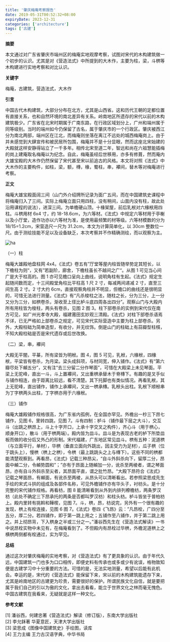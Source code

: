 ```yaml
---
title: '肇庆梅庵考察报告'
date: 2019-05-31T00:52:32+08:00
expiryDate: 2023-12-31
categories: ['architecture']
tags: ['古建']
---
```


**摘要**

本文通过对广东省肇庆市端州区的梅庵实地观摩考察，试图对宋代的木构建筑做一个初步的认识。尤其是对《营造法式》中所提到的大木作，主要为柱，梁，斗栱等木构建进行实地考察和对比认识。

**关键字**

梅庵，古建筑，营造法式，大木作

**引言**

中国古代木构建筑，大部分分布在北方，尤其是山西省。这和历代王朝的定都位置有直接关系，也和自然环境的南北差异有关系。岭南地区所遗存的宋代以前的木构建筑极少。广东省在北宋时期属于广南东路，在行政区域划分上，广州和端州属于同等级别。当时的端州如今仍保留了古名，属于肇庆市的一个行政区。肇庆被西江分为南北两部，端州区在江北，而梅庵则坐落在离江不远处的城西梅庵岗上。由于并未感觉到大肆宣传和被民居所包围，梅庵并不是十分显眼，然而这座北宋始建的大殿就这样安静得站立了一千多年。相传北宋至道二年，智远和尚在六祖慧能插梅的岗上建庵取名梅庵以为纪念。自此，梅庵虽经后世移用，亦多有修葺，然而庵内大雄宝殿的大木作仍然保留了宋代甚至宋以前追古的风格。本文将对照《法式》中大木作的主要构件，如柱，梁，额，槫，椽，蜀柱，串，襻间，替木等对梅庵进行考察。

**正文**

梅庵大雄宝殿面阔三间（山门外介绍牌所记录为面广五间，而在中国建筑史课程中将梅庵归入了三间。实际上梅庵立面只用四柱，没有稍间，山面内没有柱，故此处沿用课程的说法），进深三间。为单檐硬山顶。十椽架屋，前后乳栿对六椽栿用四柱。斗栱用材 6x4 寸，约 18-18.6cm，为六等材。《法式》中规定六等材用于亭榭以及小厅堂，造作功亦以六等材为准，是使用最频繁的材等级。六等材模数的分为 18/15=1.2cm，宋营造尺一尺为 31.2cm，本文为计算简单化，以 30cm 整数位一尺。由于测绘技能不足以及设备缺乏，本次考察并不作精确测绘，而以观察为主。

![ha](https://i.loli.net/2019/09/17/8C3GNkQW2ZDeXwf.png)

（一）柱

梅庵大雄殿地盘柱网 4x4。《法式》卷五有”厅堂等屋内柱皆随举势定其短长，以下檐柱为则“，又有”若副阶，廊舍，下檐柱虽长不越间之广“。从图 1 可见当心间广是大于柱高的。图 1 亦可见檐口呈向上曲线，说明角柱有生起。《法式》规定生起随间数而定，十三间殿堂角柱比平柱高 1 尺 2 寸，每减两间递减 2 寸，直至三间生高 2 寸。2 寸大约 6cm，直接观察角柱并不明显，但檐口的曲线还是很明显的，可惜无法进行测量。《法式》有“凡杀梭柱之法，随柱之长，分为三分，上一分又分为三分，如栱卷杀，渐收至上径比栌斗底四周各出四分”。观察山门与大殿内所有用柱皆为梭柱，两头有卷杀，见图 2 图 3。柱下部卷杀的实例到宋代仅在南方可见，如广州光孝寺大殿，福建莆田玄妙观三清殿。《法式》对柱下部卷杀语焉不详，已无严格如上部卷杀之规定，可见宋代实际营造中主要为柱上部卷杀。另外，大殿柱础为简单造型，有收分，并无纹饰。倒是山门的柱础上有蒜瓣型柱櫍，不知大殿柱础是否是宋代遗存或后世改换。

（二）梁，串，襻间

大殿无平闇，平棊，所有梁皆为明栿。图 4，图 5 可见，乳栿，六椽栿，四椽栿，平梁皆有卷杀，为月梁。梁头成斜项，与材同宽，伸入铺作。《法式》有“第六瓣尽处下䫜五分”，又有注“去三分留二分作琴面”，可惜在大殿梁上未见琴面。平梁上无驼峰，直出一斗，斗上置襻间，又出重栱承替木于脊槫下。有趣的是叉手似与铺作相连，由于距离比较远，看不清楚。其下托脚也有类似情况。再看乳栿，其上无驼峰，直出铺作，铺作上承襻间，又出一栱承槫。乳栿头出柱。乳栿下顺栿串为丁字栱两头出柱，丁字栱亦用于六椽栿。

（三）铺作

梅庵大雄殿铺作规格很高，为广东省内孤例，在全国亦罕见。外檐出一杪三下昂七铺作，见图 6，里转四跳，见图 7。斗有四制：栌斗（铺作最下层之大斗），交互斗（出跳之栱昂上，斗上十字开口，上承十字交叉之构件），齐心斗（用于栱心，顺身开口），散斗（用于栱两端）。殿内皆为皿斗。皿斗是为表现古老的栌下所垫皿板而做的收分后又外凸的形制。宋代福建，广东地区常见皿斗。栱有五种：泥道栱（与立面平行，单材），华栱（垂直立面向外跳出，因主受力为足材），瓜子栱（位于跳头上），慢栱（栱上之栱），令栱（最上跳跳头之上与槫下）。这些不同的栱都能清楚观察到。再看昂，《法式》记载三种昂尖，“自斗外斜杀向下，留厚二分，昂面中䫜二分，令䫜势圆和”；”亦有于昂面上随䫜加一分，讹杀至两棱者，谓之琴面昂，亦有自斗外斜杀至尖者，其昂面平直，谓之批竹昂。“大殿下昂符合《法式》记载之琴面昂，有䫜面，有讹杀至两棱，从昂头可以清晰看出。若参照梁思成先生手绘的宋式斗拱的组成及各部件名称，可见外檐铺作亦有华头子，衬枋头。是十分完整的宋代铺作规格。再看枋，图 8 能清晰看到从外到内排列橑檐枋，两条罗汉枋（此处不确定三下昂承托的两条是否都叫罗汉枋）和柱头枋。栌斗皆坐于普柏枋上。殿内里转有挑斡和鞾楔，见图 7。斗，栱，昂，枋说完，另外有一个很有趣的发现，栱上有栓连接，见图 6 图 7。《法式》卷四《飞昂》云：”凡昂栓，广四分至五分，厚二分。若四铺作，即于第一跳上用之；五铺作至八铺作，并于第二跳上用之。并上彻昂背，下入栱身之半或三分之一。”潘谷西先生在《营造法式解读》一书中说昂栓实物中未见有，在梅庵看到了。不但殿内有昂栓过华栱，外檐泥道栱上之横栱两侧都有栓通过，实为罕见。

**总结**

通过这次对肇庆梅庵的实地考察，对《营造法式》有了更具象的认识。由于年代久远，中国建筑一门也多为口口相传，即便史料有传承也或多或少有讹误，格物致知便是古建学习中十分重要的方法。可惜的是，无法实地测量，希望以后能有此机会。幸运的是，宋代的《营造法式》能保留下来，宋以前的木构建筑能遗存下来，尤其是岭南地区的古建更为珍贵，需要很好的保护。所谓民族文化自信，就是要把属于我们自己的引以为傲的文化，拿出去看看，能立于世界文化之林而毫无愧色。中国古建筑在我看来，无疑就是这样一种文化。

**参考文献**

[1] 潘谷西，何建忠著《营造法式》解读（修订版），东南大学出版社  
[2] 李允鉌著 华夏意匠，天津大学出版社  
[3] 梁思成《图像中国建筑史》手绘图，读库  
[4] 王力主编 王力古汉语字典，中华书局
